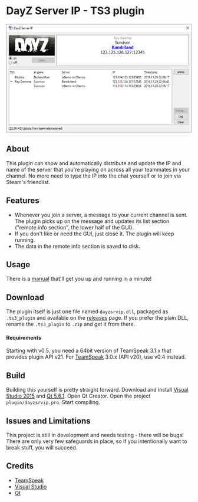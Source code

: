 # DayZ Server IP - TS3 plugin
![alt-text](doc/png/main_window.png)
## About
This plugin can show and automatically distribute and update the IP and name of the server that you're playing on across all your teammates in your channel. No more need to type the IP into the chat yourself or to join via Steam's friendlist.

## Features
- Whenever you join a server, a message to your current channel is sent. The plugin picks up on the message and updates its list section ("remote info section", the lower half of the GUI).
- If you don't like or need the GUI, just close it. The plugin will keep running.
- The data in the remote info section is saved to disk.

## Usage
There is a [manual](doc/MANUAL.md) that'll get you up and running in a minute!

## Download

The plugin itself is just one file named `dayzsrvip.dll`, packaged as `.ts3_plugin` and available on the [releases](https://github.com/dehesselle/dayzsrvip/releases) page. If you prefer the plain DLL, rename the `.ts3_plugin` to `.zip` and get it from there.

#### Requirements
Starting with v0.5, you need a 64bit version of TeamSpeak 3.1.x that provides plugin API v21. For [TeamSpeak](http://www.teamspeak.com) 3.0.x (API v20), use v0.4 instead.

## Build
Building this yourself is pretty straight forward. Download and install [Visual Studio 2015](https://www.microsoft.com/en-us/download/details.aspx?id=48146) and [Qt 5.6.1](http://download.qt.io/official_releases/qt/5.6/5.6.1/). Open Qt Creator. Open the project `plugin/dayzsrvip.pro`. Start compiling.

## Issues and Limitations
This project is still in development and needs testing - there will be bugs!  
There are only very few safeguards in place, so if you intentionally want to break stuff, you will succeed.

## Credits
- [TeamSpeak](http://http://www.teamspeak.com)
- [Visual Studio](https://www.visualstudio.com)
- [Qt](https://www.qt.io)
